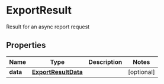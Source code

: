 

# ExportResult

Result for an async report request

## Properties

Name | Type | Description | Notes
------------ | ------------- | ------------- | -------------
**data** | [**ExportResultData**](ExportResultData.md) |  |  [optional]



